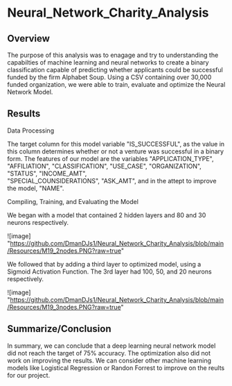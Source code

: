 # Neural_Network_Charity_Analysis

## Overview

The purpose of this analysis was to enagage and try to understanding the capabilties of machine learning and neural networks to create a binary classification capable of predicting whether applicants could be successful funded by the firm Alphabet Soup. Using a CSV containing over 30,000 funded organization, we were able to train, evaluate and optimize the Neural Network Model.

## Results

Data Processing

   The target column for this model variable "IS_SUCCESSFUL", as the value in this column determines whether or not a venture was successful in a binary form.
   The features of our model are the variables "APPLICATION_TYPE", "AFFILIATION", "CLASSIFICATION", "USE_CASE", "ORGANIZATION", "STATUS", "INCOME_AMT",   
   "SPECIAL_COUNSIDERATIONS", "ASK_AMT", and in the attept to improve the model, "NAME".
    

Compiling, Training, and Evaluating the Model

   We began with a model that contained 2 hidden layers and 80 and 30 neurons respectively. 
   
 ![image] "https://github.com/DmanDJs1/Neural_Network_Charity_Analysis/blob/main/Resources/M19_2nodes.PNG?raw=true" 
   
   We followed that by adding a third layer to optimized model, using a Sigmoid 
   Activation Function. The 3rd layer had 100, 50, and 20 neurons respectively.
   
 ![image] "https://github.com/DmanDJs1/Neural_Network_Charity_Analysis/blob/main/Resources/M19_3nodes.PNG?raw=true" 

## Summarize/Conclusion

In summary, we can conclude that a deep learning neural network model did not reach the target of 75% accuracy. The optimization also did not work on improving the results. We can consider other machine learning models like Logistical Regression or Randon Forrest to improve on the reults for our project.
